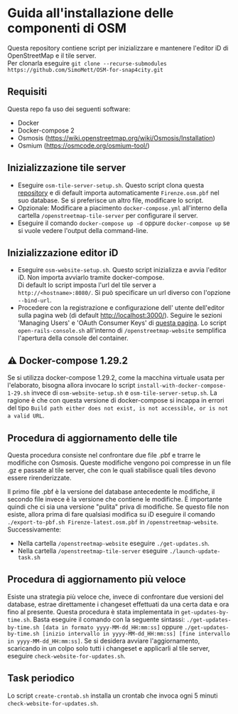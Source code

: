 # Guida all'installazione delle componenti di OSM
Questa repository contiene script per inizializzare e mantenere l'editor iD di OpenStreetMap e il tile server.  
Per clonarla eseguire `git clone --recurse-submodules https://github.com/SimoMett/OSM-for-snap4city.git`

## Requisiti
Questa repo fa uso dei seguenti software:
- Docker
- Docker-compose 2
- Osmosis (https://wiki.openstreetmap.org/wiki/Osmosis/Installation)
- Osmium (https://osmcode.org/osmium-tool/)

## Inizializzazione tile server
- Eseguire `osm-tile-server-setup.sh`.  Questo script clona questa [repository](https://github.com/SimoMett/openstreetmap-tile-server) e di default importa automaticamente `Firenze.osm.pbf` nel suo database. Se si preferisce un altro file, modificare lo script.
- Opzionale: Modificare a piacimento `docker-compose.yml` all'interno della cartella `/openstreetmap-tile-server` per configurare il server.
- Eseguire il comando `docker-compose up -d` oppure `docker-compose up` se si vuole vedere l'output della command-line.

## Inizializzazione editor iD
- Eseguire `osm-website-setup.sh`. Questo script inizializza e avvia l'editor iD. Non importa avviarlo tramite docker-compose.  
  Di default lo script imposta l'url del tile server a `http://<hostname>:8080/`. Si può specificare un url diverso con l'opzione `--bind-url`.
- Procedere con la registrazione e configurazione dell' utente dell'editor sulla pagina web (di default [http://localhost:3000/](http://localhost:3000/)). Seguire le sezioni 'Managing Users' e 'OAuth Consumer Keys' di [questa pagina](https://github.com/openstreetmap/openstreetmap-website/blob/master/CONFIGURE.md). Lo script `open-rails-console.sh` all'interno di `/openstreetmap-website` semplifica l'apertura della console del container.

## :warning: Docker-compose 1.29.2
Se si utilizza docker-compose 1.29.2, come la macchina virtuale usata per l'elaborato, bisogna allora invocare lo script `install-with-docker-compose-1-29.sh` invece di `osm-website-setup.sh` e `osm-tile-server-setup.sh`.
La ragione è che con questa versione di docker-compose si incappa in errori del tipo `Build path either does not exist, is not accessible, or is not a valid URL`.

## Procedura di aggiornamento delle tile
Questa procedura consiste nel confrontare due file .pbf e trarre le modifiche con Osmosis. Queste modifiche vengono poi compresse in un file .gz e passate al tile server, che con le quali stabilisce quali tiles devono essere rirenderizzate.

Il primo file .pbf è la versione del database antecedente le modifiche, il secondo file invece è la versione che contiene le modifiche. È importante quindi che ci sia una versione "pulita" priva di modifiche. Se questo file non esiste, allora prima di fare qualsiasi modifica su iD eseguire il comando `./export-to-pbf.sh Firenze-latest.osm.pbf` in `/openstreetmap-website`. Successivamente:
- Nella cartella `/openstreetmap-website` eseguire `./get-updates.sh`.
- Nella cartella `/openstreetmap-tile-server` eseguire `./launch-update-task.sh`

## Procedura di aggiornamento più veloce
Esiste una strategia più veloce che, invece di confrontare due versioni del database, estrae direttamente i changeset effettuati da una certa data e ora fino al presente. Questa procedura è stata implementata in `get-updates-by-time.sh`. Basta eseguire il comando con la seguente sintassi: `./get-updates-by-time.sh [data in formato yyyy-MM-dd_HH:mm:ss]` oppure `./get-updates-by-time.sh [inizio intervallo in yyyy-MM-dd_HH:mm:ss] [fine intervallo in yyyy-MM-dd_HH:mm:ss]`.
Se si desidera avviare l'aggiornamento, scaricando in un colpo solo tutti i changeset e applicarli al tile server, eseguire `check-website-for-updates.sh`.

## Task periodico
Lo script `create-crontab.sh` installa un crontab che invoca ogni 5 minuti `check-website-for-updates.sh`.
